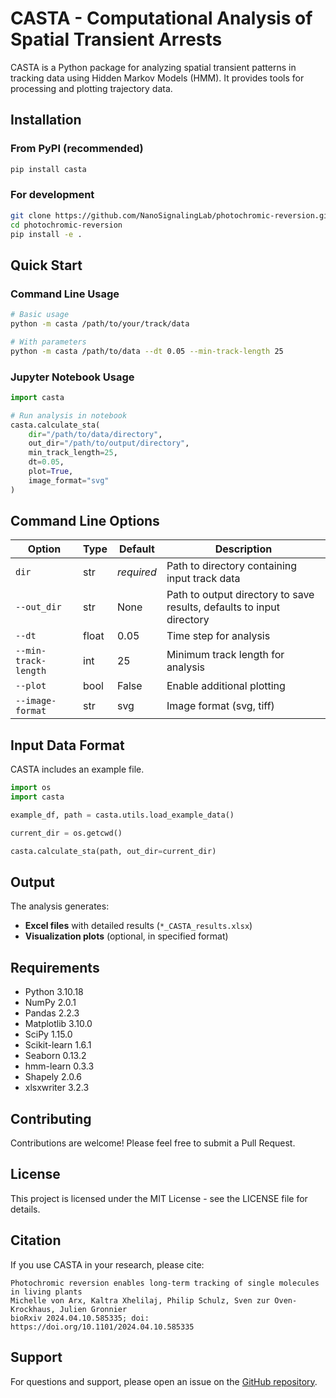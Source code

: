# CASTA - Computational Analysis of Spatial Transient Arrests

CASTA is a Python package for analyzing spatial transient patterns in tracking data using Hidden Markov Models (HMM). It provides tools for processing and plotting trajectory data.

## Installation

### From PyPI (recommended)

```bash
pip install casta
```

### For development

```bash
git clone https://github.com/NanoSignalingLab/photochromic-reversion.git
cd photochromic-reversion
pip install -e .
```

## Quick Start

### Command Line Usage

```bash
# Basic usage
python -m casta /path/to/your/track/data

# With parameters
python -m casta /path/to/data --dt 0.05 --min-track-length 25
```

### Jupyter Notebook Usage

```python
import casta

# Run analysis in notebook
casta.calculate_sta(
    dir="/path/to/data/directory",
    out_dir="/path/to/output/directory",
    min_track_length=25,
    dt=0.05,
    plot=True,
    image_format="svg"
)
```

## Command Line Options

| Option | Type | Default | Description |
|--------|------|---------|-------------|
| `dir` | str | *required* | Path to directory containing input track data |
| `--out_dir` | str | None | Path to output directory to save results, defaults to input directory |
| `--dt` | float | 0.05 | Time step for analysis |
| `--min-track-length` | int | 25 | Minimum track length for analysis |
| `--plot` | bool | False | Enable additional plotting |
| `--image-format` | str | svg | Image format (svg, tiff) |

## Input Data Format

CASTA includes an example file.

```python
import os
import casta

example_df, path = casta.utils.load_example_data()

current_dir = os.getcwd()

casta.calculate_sta(path, out_dir=current_dir)
```

## Output

The analysis generates:
- **Excel files** with detailed results (`*_CASTA_results.xlsx`)
- **Visualization plots** (optional, in specified format)

## Requirements

- Python 3.10.18
- NumPy 2.0.1
- Pandas 2.2.3
- Matplotlib 3.10.0
- SciPy 1.15.0
- Scikit-learn 1.6.1
- Seaborn 0.13.2
- hmm-learn 0.3.3
- Shapely 2.0.6
- xlsxwriter 3.2.3

## Contributing

Contributions are welcome! Please feel free to submit a Pull Request.

## License

This project is licensed under the MIT License - see the LICENSE file for details.

## Citation

If you use CASTA in your research, please cite:

```
Photochromic reversion enables long-term tracking of single molecules in living plants
Michelle von Arx, Kaltra Xhelilaj, Philip Schulz, Sven zur Oven-Krockhaus, Julien Gronnier
bioRxiv 2024.04.10.585335; doi: https://doi.org/10.1101/2024.04.10.585335
```

## Support

For questions and support, please open an issue on the [GitHub repository](https://github.com/NanoSignalingLab/photochromic-reversion).
